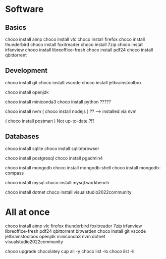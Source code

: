 # Software

## Basics

choco install aimp
choco install vlc
choco install firefox
choco install thunderbird
choco install foxitreader
choco install 7zip
choco install irfanview
choco install libreoffice-fresh
choco install pdf24
choco install qbittorrent

## Development

choco install git
choco install vscode
choco install jetbrainstoolbox

choco install openjdk

choco install miniconda3
choco install python  ?????

choco install nvm
( choco install nodejs ) ?? --> installed via nvm

( choco install postman ) Not up-to-date ?!?

## Databases

choco install sqlite
choco install sqlitebrowser

choco install postgresql
choco install pgadmin4

choco install mongodb
choco install mongodb-shell
choco install mongodb-compass

choco install mysql
choco install mysql.workbench

choco install dotnet
choco install visualstudio2022community

# All at once

choco install aimp vlc firefox thunderbird foxitreader 7zip irfanview libreoffice-fresh pdf24 qbittorrent bitwarden
choco install git vscode jetbrainstoolbox openjdk miniconda3 nvm dotnet visualstudio2022community

choco upgrade chocolatey
cup all -y
choco list -lo
choco list -li
